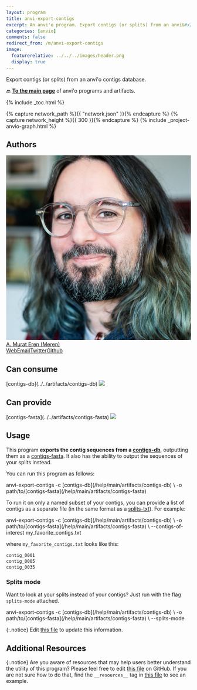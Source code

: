 ```yaml
---
layout: program
title: anvi-export-contigs
excerpt: An anvi'o program. Export contigs (or splits) from an anvi&#x27;o contigs database.
categories: [anvio]
comments: false
redirect_from: /m/anvi-export-contigs
image:
  featurerelative: ../../../images/header.png
  display: true
---
```


Export contigs (or splits) from an anvi&#x27;o contigs database.

🔙 **[To the main page](../../)** of anvi'o programs and artifacts.


{% include _toc.html %}
<div id="svg" class="subnetwork"></div>
{% capture network_path %}{{ "network.json" }}{% endcapture %}
{% capture network_height %}{{ 300 }}{% endcapture %}
{% include _project-anvio-graph.html %}


## Authors

<div class="anvio-person"><div class="anvio-person-info"><div class="anvio-person-photo"><img class="anvio-person-photo-img" src="../../images/authors/meren.jpg" /></div><div class="anvio-person-info-box"><a href="/people/meren" target="_blank"><span class="anvio-person-name">A. Murat Eren (Meren)</span></a><div class="anvio-person-social-box"><a href="http://merenlab.org" class="person-social" target="_blank"><i class="fa fa-fw fa-home"></i>Web</a><a href="mailto:a.murat.eren@gmail.com" class="person-social" target="_blank"><i class="fa fa-fw fa-envelope-square"></i>Email</a><a href="http://twitter.com/merenbey" class="person-social" target="_blank"><i class="fa fa-fw fa-twitter-square"></i>Twitter</a><a href="http://github.com/meren" class="person-social" target="_blank"><i class="fa fa-fw fa-github"></i>Github</a></div></div></div></div>



## Can consume


<p style="text-align: left" markdown="1"><span class="artifact-r">[contigs-db](../../artifacts/contigs-db) <img src="../../images/icons/DB.png" class="artifact-icon-mini" /></span></p>


## Can provide


<p style="text-align: left" markdown="1"><span class="artifact-p">[contigs-fasta](../../artifacts/contigs-fasta) <img src="../../images/icons/FASTA.png" class="artifact-icon-mini" /></span></p>


## Usage


This program **exports the contig sequences from a <span class="artifact-n">[contigs-db](/help/main/artifacts/contigs-db)</span>**, outputting them as a <span class="artifact-n">[contigs-fasta](/help/main/artifacts/contigs-fasta)</span>. It also has the ability to output the sequences of your splits instead. 

You can run this program as follows: 

<div class="codeblock" markdown="1">
anvi&#45;export&#45;contigs &#45;c <span class="artifact&#45;n">[contigs&#45;db](/help/main/artifacts/contigs&#45;db)</span> \
                    &#45;o path/to/<span class="artifact&#45;n">[contigs&#45;fasta](/help/main/artifacts/contigs&#45;fasta)</span>
</div>

To run it on only a named subset of your contigs, you can provide a list of contigs as a separate file (in the same format as a <span class="artifact-n">[splits-txt](/help/main/artifacts/splits-txt)</span>). For example: 

<div class="codeblock" markdown="1">
anvi&#45;export&#45;contigs &#45;c <span class="artifact&#45;n">[contigs&#45;db](/help/main/artifacts/contigs&#45;db)</span> \
                    &#45;o path/to/<span class="artifact&#45;n">[contigs&#45;fasta](/help/main/artifacts/contigs&#45;fasta)</span> \
                    &#45;&#45;contigs&#45;of&#45;interest my_favorite_contigs.txt 
</div>

where `my_favorite_contigs.txt` looks like this:

    contig_0001
    contig_0005
    contig_0035
    
### Splits mode

Want to look at your splits instead of your contigs? Just run with the flag `splits-mode` attached. 

<div class="codeblock" markdown="1">
anvi&#45;export&#45;contigs &#45;c <span class="artifact&#45;n">[contigs&#45;db](/help/main/artifacts/contigs&#45;db)</span> \
                    &#45;o path/to/<span class="artifact&#45;n">[contigs&#45;fasta](/help/main/artifacts/contigs&#45;fasta)</span> \
                    &#45;&#45;splits&#45;mode
</div>


{:.notice}
Edit [this file](https://github.com/merenlab/anvio/tree/master/anvio/docs/programs/anvi-export-contigs.md) to update this information.


## Additional Resources



{:.notice}
Are you aware of resources that may help users better understand the utility of this program? Please feel free to edit [this file](https://github.com/merenlab/anvio/tree/master/bin/anvi-export-contigs) on GitHub. If you are not sure how to do that, find the `__resources__` tag in [this file](https://github.com/merenlab/anvio/blob/master/bin/anvi-interactive) to see an example.

